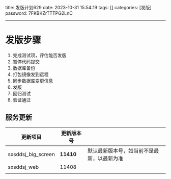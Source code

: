 title: 发版计划629 
date: 2023-10-31 15:54:19 
tags: []
categories: [发版]
password: 7FKBKZrTTTPG2LnC

---
 <!--more-->
# 发版步骤 

1. 完成测试项，评估能否发版
2. 暂停代码提交
3. 数据库备份
4. 打包镜像发到远程
5. 同步数据库变更信息
6. 发版
7. 回归测试
8. 验证通过

## 服务更新 

| 更新项目           | 更新版本号 |                                            |
| ------------------ | ---------- | ------------------------------------------ |
| sxsddsj_big_screen | **11410**  | 默认最新版本号，如当前不是最新，以最新为准 |
| sxsddsj_web        | 11408      |                                            |
|                    |            |                                            |







